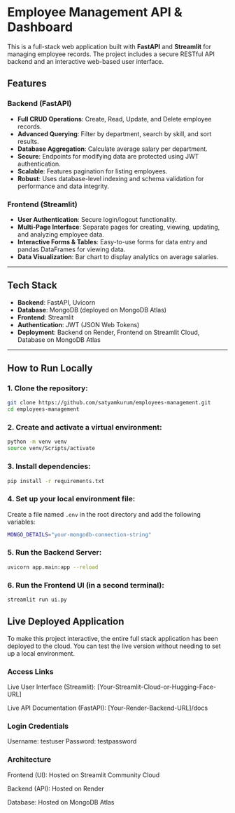 # Employee Management API & Dashboard

This is a full-stack web application built with **FastAPI** and
**Streamlit** for managing employee records.
The project includes a secure RESTful API backend and an interactive
web-based user interface.

## Features

### Backend (FastAPI)

-   **Full CRUD Operations**: Create, Read, Update, and Delete employee
    records.
-   **Advanced Querying**: Filter by department, search by skill, and
    sort results.
-   **Database Aggregation**: Calculate average salary per department.
-   **Secure**: Endpoints for modifying data are protected using JWT
    authentication.
-   **Scalable**: Features pagination for listing employees.
-   **Robust**: Uses database-level indexing and schema validation for
    performance and data integrity.

### Frontend (Streamlit)

-   **User Authentication**: Secure login/logout functionality.
-   **Multi-Page Interface**: Separate pages for creating, viewing,
    updating, and analyzing employee data.
-   **Interactive Forms & Tables**: Easy-to-use forms for data entry and
    pandas DataFrames for viewing data.
-   **Data Visualization**: Bar chart to display analytics on average
    salaries.

------------------------------------------------------------------------

##  Tech Stack

-   **Backend**: FastAPI, Uvicorn
-   **Database**: MongoDB (deployed on MongoDB Atlas)
-   **Frontend**: Streamlit
-   **Authentication**: JWT (JSON Web Tokens)
-   **Deployment**: Backend on Render, Frontend on Streamlit Cloud,
    Database on MongoDB Atlas

------------------------------------------------------------------------

##  How to Run Locally

### 1. Clone the repository:

``` bash
git clone https://github.com/satyamkurum/employees-management.git
cd employees-management
```

### 2. Create and activate a virtual environment:

``` bash
python -m venv venv
source venv/Scripts/activate   
```

### 3. Install dependencies:

``` bash
pip install -r requirements.txt
```

### 4. Set up your local environment file:

Create a file named `.env` in the root directory and add the following
variables:

``` bash
MONGO_DETAILS="your-mongodb-connection-string"
```

### 5. Run the Backend Server:

``` bash
uvicorn app.main:app --reload
```

### 6. Run the Frontend UI (in a second terminal):

``` bash
streamlit run ui.py
```

## Live Deployed Application

 To make this project interactive, the entire full stack application has been deployed to the cloud. You can test the live version without needing to set up a local environment.

### Access Links

 Live User Interface (Streamlit): [Your-Streamlit-Cloud-or-Hugging-Face-URL]

 Live API Documentation (FastAPI): [Your-Render-Backend-URL]/docs

### Login Credentials

 Username: testuser
 Password: testpassword

### Architecture

 Frontend (UI): Hosted on Streamlit Community Cloud

 Backend (API): Hosted on Render

 Database: Hosted on MongoDB Atlas
